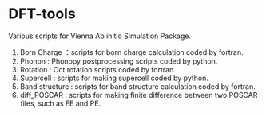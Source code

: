 # DFT-tools
Various scripts for Vienna Ab initio Simulation Package.
1. Born Charge ：scripts for born charge calculation coded by fortran.
2. Phonon : Phonopy postprocessing scripts coded by python. 
3. Rotation : Oct rotation scripts coded by fortran. 
4. Supercell : scripts for making supercell coded by python. 
5. Band structure : scripts for band structure calculation coded by fortran. 
6. diff_POSCAR : scripts for making finite difference between two POSCAR files, such as FE and PE.

